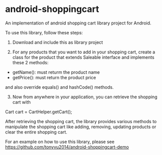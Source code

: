 # android-shoppingcart
An implementation of android shopping cart library project for Android.

To use this library, follow these steps:

1) Download and include this as library project

2) For any products that you want to add in your shopping cart, create a class for the product that extends Saleable interface and implements these 2 methods:
- getName(): must returm the product name
- getPrice(): must return the product price

and also override equals() and hashCode() methods.

3) Now from anywhere in your application, you can retrieve the shopping cart with 

  Cart cart = CartHelper.getCart();

  After retrieving the shopping cart, the library provides various methods to manipulate the shopping cart like adding, removing, updating products or clear the entire shopping cart. 

For an example on how to use this library, please see
https://github.com/tonyvu2014/android-shoppingcart-demo

